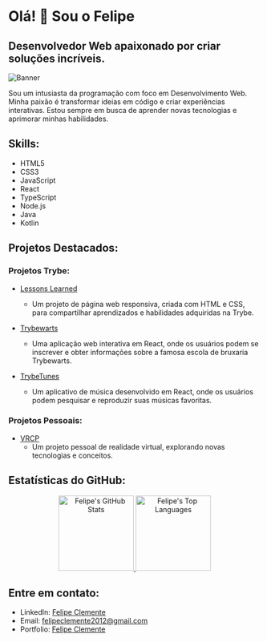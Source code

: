 # Olá! 👋 Sou o Felipe

## Desenvolvedor Web apaixonado por criar soluções incríveis.
![Banner](*)

Sou um intusiasta da  programação com foco em Desenvolvimento Web. Minha paixão é transformar ideias em código e criar experiências interativas. Estou sempre em busca de aprender novas tecnologias e aprimorar minhas habilidades.

## Skills:

- HTML5
- CSS3
- JavaScript
- React
- TypeScript
- Node.js
- Java
- Kotlin

## Projetos Destacados:

### Projetos Trybe:

- [Lessons Learned](https://felipemike.github.io/lessons-learned)
  - Um projeto de página web responsiva, criada com HTML e CSS, para compartilhar aprendizados e habilidades adquiridas na Trybe.

- [Trybewarts](https://felipemike.github.io/trybewarts)
  - Uma aplicação web interativa em React, onde os usuários podem se inscrever e obter informações sobre a famosa escola de bruxaria Trybewarts.

- [TrybeTunes](https://github.com/felipemike/trybetunes)
  - Um aplicativo de música desenvolvido em React, onde os usuários podem pesquisar e reproduzir suas músicas favoritas.

### Projetos Pessoais:

- [VRCP](https://github.com/felipemike/vcp-main)
  - Um projeto pessoal de realidade virtual, explorando novas tecnologias e conceitos.

## Estatísticas do GitHub:

<div align="center">
  <a href="https://github.com/felipemike">
    <img height="150em" src="https://github-readme-stats.vercel.app/api?username=felipemike&show_icons=true&theme=radical&include_all_commits=true&count_private=true&hide=issues" alt="Felipe's GitHub Stats"/>
    <img height="150em" src="https://github-readme-stats.vercel.app/api/top-langs/?username=felipemike&layout=compact&theme=radical" alt="Felipe's Top Languages"/>
  </a>
</div>

## Entre em contato:

- LinkedIn: [Felipe Clemente](https://www.linkedin.com/in/felipeclemente2012)
- Email: [felipeclemente2012@gmail.com](mailto:felipeclemente2012@gmail.com)
- Portfolio: [Felipe Clemente](https://www.felipemike.com)